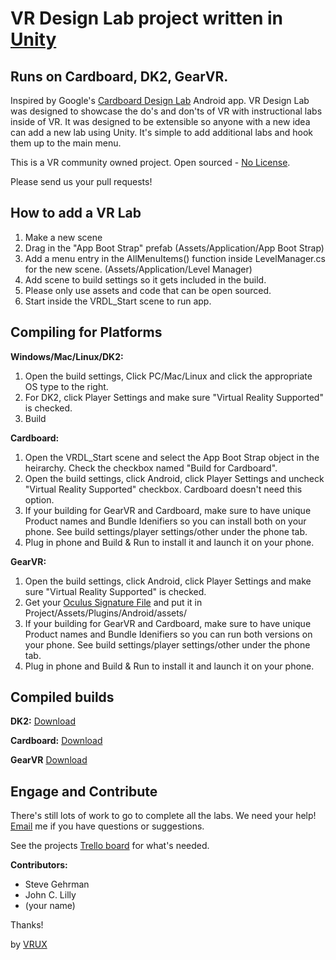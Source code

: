 
# VR Design Lab project written in <a href="http://unity3d.com" target="_blank">Unity</a>

## Runs on Cardboard, DK2, GearVR.

Inspired by Google's <a href="https://play.google.com/store/apps/details?id=com.google.vr.cardboard.apps.designlab&hl=en" target="_blank">Cardboard Design Lab</a> Android app.  VR Design Lab was designed to showcase the do's and don'ts of VR with instructional labs inside of VR. 
It was designed to be extensible so anyone with a new idea can add a new lab using Unity. It's simple to add additional labs and hook them up to the main menu.

This is a VR community owned project.  Open sourced - <a href="http://choosealicense.com/no-license/" target="_blank">No License</a>. 

Please send us your pull requests!

## How to add a VR Lab

1. Make a new scene
2. Drag in the "App Boot Strap" prefab (Assets/Application/App Boot Strap)
3. Add a menu entry in the AllMenuItems() function inside LevelManager.cs for the new scene. (Assets/Application/Level Manager)
4. Add scene to build settings so it gets included in the build.
5. Please only use assets and code that can be open sourced.
6. Start inside the VRDL_Start scene to run app.

## Compiling for Platforms

**Windows/Mac/Linux/DK2:**

1. Open the build settings, Click PC/Mac/Linux and click the appropriate OS type to the right.
1. For DK2, click Player Settings and make sure "Virtual Reality Supported" is checked.
2. Build

**Cardboard:**

1. Open the VRDL_Start scene and select the App Boot Strap object in the heirarchy. Check the checkbox named "Build for Cardboard".
2. Open the build settings, click Android, click Player Settings and uncheck "Virtual Reality Supported" checkbox.  Cardboard doesn't need this option.
3. If your building for GearVR and Cardboard, make sure to have unique Product names and Bundle Idenifiers so you can install both on your phone.  See build settings/player settings/other under the phone tab.
4. Plug in phone and Build & Run to install it and launch it on your phone.

**GearVR:**

1. Open the build settings, click Android, click Player Settings and make sure "Virtual Reality Supported" is checked.
2. Get your <a href="https://developer.oculus.com/osig/" target="_blank">Oculus Signature File</a> and put it in Project/Assets/Plugins/Android/assets/
3. If your building for GearVR and Cardboard, make sure to have unique Product names and Bundle Idenifiers so you can run both versions on your phone.  See build settings/player settings/other under the phone tab.
4. Plug in phone and Build & Run to install it and launch it on your phone.

## Compiled builds

**DK2:**
<a href="https://drive.google.com/file/d/0BzWQtvPqqX8gNEROMmtKclFQYXc/view" target="_blank">Download</a>

**Cardboard:**
<a href="https://drive.google.com/file/d/0BzWQtvPqqX8gMXA0QnB5bEsxNWM/view" target="_blank">Download</a>

**GearVR**
<a href="https://drive.google.com/file/d/0BzWQtvPqqX8gTnNDSW9OUmRrME0/view" target="_blank">Download</a>

## Engage and Contribute

There's still lots of work to go to complete all the labs. We need your help! [Email](mailto:steve@vrux.co) me if you have questions or suggestions.

See the projects <a href="https://trello.com/b/V6xU9a4Y/vr-design-lab" target="_blank">Trello board</a> for what's needed.

**Contributors:**

- Steve Gehrman
- John C. Lilly
- (your name)

Thanks!

by <a href="http://vrux.co" target="_blank">VRUX</a>
